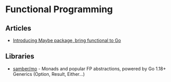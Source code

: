 # Functional Programming

## Articles
- [Introducing Maybe package, bring functional to Go](https://devandchill.com/posts/2021/04/introducing-maybe-package-bring-functional-to-go/)

## Libraries
- [samber/mo](https://github.com/samber/mo) - Monads and popular FP abstractions, powered by Go 1.18+ Generics (Option, Result, Either...)